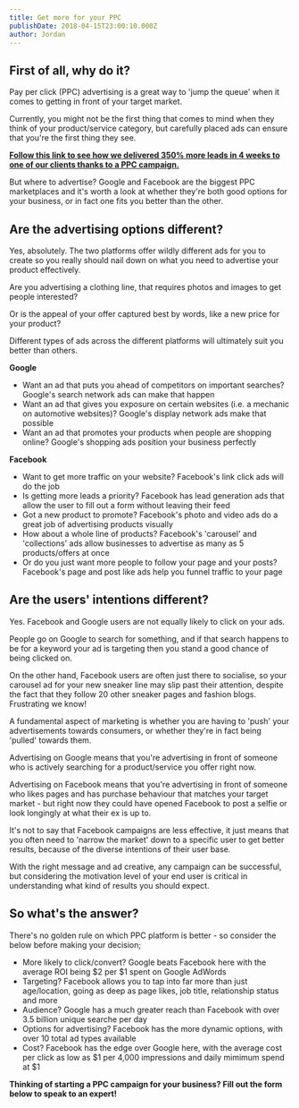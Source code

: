 ```yaml
---
title: Get more for your PPC
publishDate: 2018-04-15T23:00:10.000Z
author: Jordan
---
```

## First of all, why do it?

Pay per click (PPC) advertising is a great way to 'jump the queue' when it comes to getting in front of your target market.

Currently, you might not be the first thing that comes to mind when they think of your product/service category, but carefully placed ads can ensure that you're the first thing they see.

[**Follow this link to see how we delivered 350% more leads in 4 weeks to one of our clients thanks to a PPC campaign.**](https://marketplacestrategysolutions.com.au/work/350-more-leads-in-4-weeks/)

But where to advertise? Google and Facebook are the biggest PPC marketplaces and it's worth a look at whether they're both good options for your business, or in fact one fits you better than the other.

## Are the advertising options different?

Yes, absolutely. The two platforms offer wildly different ads for you to create so you really should nail down on what you need to advertise your product effectively.

Are you advertising a clothing line, that requires photos and images to get people interested?

Or is the appeal of your offer captured best by words, like a new price for your product?

Different types of ads across the different platforms will ultimately suit you better than others.

**Google**

* Want an ad that puts you ahead of competitors on important searches? Google's search network ads can make that happen
* Want an ad that gives you exposure on certain websites (i.e. a mechanic on automotive websites)? Google's display network ads make that possible
* Want an ad that promotes your products when people are shopping online? Google's shopping ads position your business perfectly

**Facebook**

* Want to get more traffic on your website? Facebook's link click ads will do the job
* Is getting more leads a priority? Facebook has lead generation ads that allow the user to fill out a form without leaving their feed
* Got a new product to promote? Facebook's photo and video ads do a great job of advertising products visually
* How about a whole line of products? Facebook's 'carousel' and 'collections' ads allow businesses to advertise as many as 5 products/offers at once
* Or do you just want more people to follow your page and your posts? Facebook's page and post like ads help you funnel traffic to your page

## Are the users' intentions different?

Yes.  Facebook and Google users are not equally likely to click on your ads. 

People go on Google to search for something, and if that search happens to be for a keyword your ad is targeting then you stand a good chance of being clicked on.

On the other hand, Facebook users are often just there to socialise, so your carousel ad for your new sneaker line may slip past their attention, despite the fact that they follow 20 other sneaker pages and fashion blogs. Frustrating we know!

A fundamental aspect of marketing is whether you are having to 'push' your advertisements towards consumers, or whether they're in fact being 'pulled' towards them.

Advertising on Google means that you're advertising in front of someone who is actively searching for a product/service you offer right now.

Advertising on Facebook means that you're advertising in front of someone who likes pages and has purchase behaviour that matches your target market - but right now they could have opened Facebook to post a selfie or look longingly at what their ex is up to. 

It's not to say that Facebook campaigns are less effective, it just means that you often need to 'narrow the market' down to a specific user to get better results, because of the diverse intentions of their user base.

With the right message and ad creative, any campaign can be successful, but considering the motivation level of your end user is critical in understanding what kind of results you should expect.

## So what's the answer?

There's no golden rule on which PPC platform is better - so consider the below before making your decision;

* More likely to click/convert? Google beats Facebook here with the average ROI being $2 per $1 spent on Google AdWords
* Targeting? Facebook allows you to tap into far more than just age/location, going as deep as page likes, job title, relationship status and more
* Audience? Google has a much greater reach than Facebook with over 3.5 billion unique searche per day
* Options for advertising? Facebook has the more dynamic options, with over 10 total ad types available
* Cost? Facebook has the edge over Google here, with the average cost per click as low as $1 per 4,000 impressions and daily mimimum spend at $1

**Thinking of starting a PPC campaign for your business? Fill out the form below to speak to an expert!**
